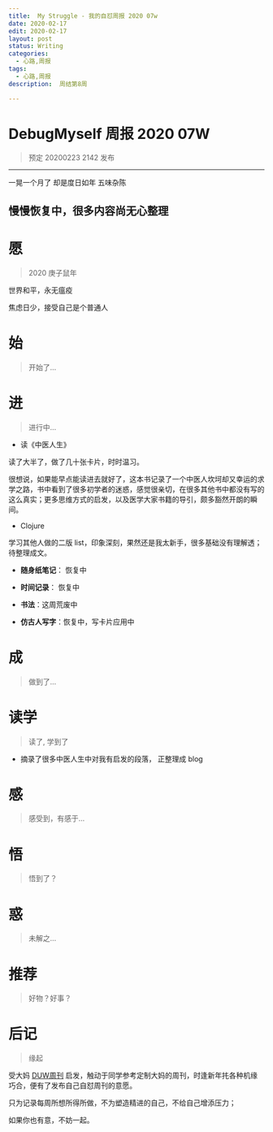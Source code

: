 ```yaml
---
title:  My Struggle - 我的自怼周报 2020 07w
date: 2020-02-17
edit: 2020-02-17
layout: post
status: Writing
categories:
  - 心路,周报
tags:
  - 心路,周报
description:  周结第8周

---
```


# DebugMyself 周报 2020 07W 
> 预定 20200223 2142 发布

-----------------------------------------
一晃一个月了
却是度日如年
五味杂陈

慢慢恢复中，很多内容尚无心整理
-----------------------------------------

# 愿
> 2020 庚子鼠年

世界和平，永无瘟疫

焦虑日少，接受自己是个普通人

# 始
> 开始了...

# 进
> 进行中...

- 读《中医人生》

读了大半了，做了几十张卡片，时时温习。

很想说，如果能早点能读进去就好了，这本书记录了一个中医人坎坷却又幸运的求学之路，书中看到了很多初学者的迷惑，感觉很亲切，在很多其他书中都没有写的这么真实；更多思维方式的启发，以及医学大家书籍的导引，颇多豁然开朗的瞬间。

- Clojure 

学习其他人做的二版 list，印象深刻，果然还是我太新手，很多基础没有理解透；待整理成文。

- **随身纸笔记**： 恢复中

- **时间记录**： 恢复中

- **书法**：这周荒废中

- **仿古人写字**：恢复中，写卡片应用中

# 成
> 做到了... 
  
# 读学
> 读了, 学到了

- 摘录了很多中医人生中对我有启发的段落， 正整理成 blog

# 感
> 感受到，有感于...


# 悟
> 悟到了？


# 惑
> 未解之...

# 推荐
> 好物？好事？

# 后记
> 缘起

受大妈 [DUW周刊](https://du.101.camp/duw) 启发，触动于同学参考定制大妈的周刊，时逢新年扥各种机缘巧合，便有了发布自己自怼周刊的意愿。

只为记录每周所想所得所做，不为塑造精进的自己，不给自己增添压力；

如果你也有意，不妨一起。

